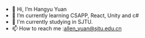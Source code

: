 - 👋 Hi, I’m Hangyu Yuan
- 🌱 I’m currently learning CSAPP, React, Unity and c#
- 🏫 I'm currently studying in SJTU.
- 📫 How to reach me :allen_yuan@sjtu.edu.cn

<!---
Yuan-Allen/Yuan-Allen is a ✨ special ✨ repository because its `README.md` (this file) appears on your GitHub profile.
You can click the Preview link to take a look at your changes.
--->
